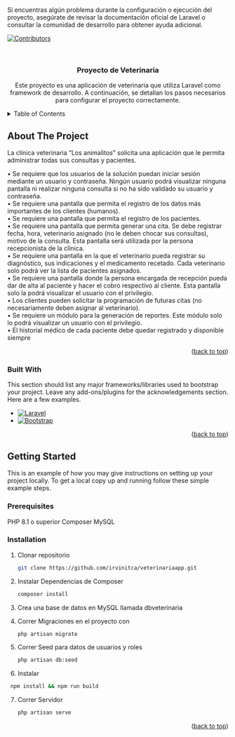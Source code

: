 

<br/>


Si encuentras algún problema durante la configuración o ejecución del proyecto, asegúrate de revisar la documentación oficial de Laravel o consultar la comunidad de desarrollo para obtener ayuda adicional.


<!-- Improved compatibility of back to top link: See: https://github.com/othneildrew/Best-README-Template/pull/73 -->
<a name="readme-top"></a>
<!--
*** Thanks for checking out the Best-README-Template. If you have a suggestion
*** that would make this better, please fork the repo and create a pull request
*** or simply open an issue with the tag "enhancement".
*** Don't forget to give the project a star!
*** Thanks again! Now go create something AMAZING! :D
-->



<!-- PROJECT SHIELDS -->
<!--
*** I'm using markdown "reference style" links for readability.
*** Reference links are enclosed in brackets [ ] instead of parentheses ( ).
*** See the bottom of this document for the declaration of the reference variables
*** for contributors-url, forks-url, etc. This is an optional, concise syntax you may use.
*** https://www.markdownguide.org/basic-syntax/#reference-style-links
-->
[![Contributors][contributors-shield]][contributors-url]




<!-- PROJECT LOGO -->
<br />
<div align="center">

  <h3 align="center">Proyecto de Veterinaria </h3>

  <p align="center">
   Este proyecto es una aplicación de veterinaria que utiliza Laravel como framework de desarrollo. A continuación, se detallan los pasos necesarios para configurar el proyecto correctamente.
</div>



<!-- TABLE OF CONTENTS -->
<details>
  <summary>Table of Contents</summary>
  <ol>
    <li>
      <a href="#about-the-project">About The Project</a>
      <ul>
        <li><a href="#built-with">Built With</a></li>
      </ul>
    </li>
    <li>
      <a href="#getting-started">Getting Started</a>
      <ul>
        <li><a href="#prerequisites">Prerequisites</a></li>
        <li><a href="#installation">Installation</a></li>
      </ul>
    </li>


  </ol>
</details>



<!-- ABOUT THE PROJECT -->
## About The Project


La clínica veterinaria “Los animalitos” solicita una aplicación que le permita administrar todas sus consultas y pacientes.
<p>
•	Se requiere que los usuarios de la solución puedan iniciar sesión mediante un usuario y contraseña. Ningún usuario podrá visualizar ninguna pantalla ni realizar ninguna consulta si no ha sido validado su usuario y contraseña. <br/>
•	Se requiere una pantalla que permita el registro de los datos más importantes de los clientes (humanos).
<br/>
•	Se requiere una pantalla que permita el registro de los pacientes.
<br/>
•	Se requiere una pantalla que permita generar una cita. Se debe registrar fecha, hora, veterinario asignado (no le deben chocar sus consultas), motivo de la consulta. Esta pantalla será utilizada por la persona recepcionista de la clínica.<br/>
•	Se requiere una pantalla en la que el veterinario pueda registrar su diagnóstico, sus indicaciones y el medicamento recetado. Cada veterinario solo podrá ver la lista de pacientes asignados.<br/>
•	Se requiere una pantalla donde la persona encargada de recepción pueda dar de alta al paciente y hacer el cobro respectivo al cliente. Esta pantalla solo la podrá visualizar el usuario con el privilegio.<br/>
•	Los clientes pueden solicitar la programación de futuras citas (no necesariamente deben asignar al veterinario).<br/>
•	Se requiere un módulo para la generación de reportes. Este módulo solo lo podrá visualizar un usuario con el privilegio.<br/>
•	El historial médico de cada paciente debe quedar registrado y disponible siempre<br/>

</p>

<p align="right">(<a href="#readme-top">back to top</a>)</p>



### Built With

This section should list any major frameworks/libraries used to bootstrap your project. Leave any add-ons/plugins for the acknowledgements section. Here are a few examples.


* [![Laravel][Laravel.com]][Laravel-url]
* [![Bootstrap][Bootstrap.com]][Bootstrap-url]


<p align="right">(<a href="#readme-top">back to top</a>)</p>



<!-- GETTING STARTED -->
## Getting Started

This is an example of how you may give instructions on setting up your project locally.
To get a local copy up and running follow these simple example steps.

### Prerequisites


PHP 8.1 o superior
Composer
MySQL

### Installation


1. Clonar repositorio
   ```sh
   git clone https://github.com/irvinitca/veterinariaapp.git
   ```
2. Instalar Dependencias de Composer
   ```sh
   composer install
   ```
3. Crea una base de datos en MySQL llamada dbveterinaria

4. Correr Migraciones en el proyecto con 
   ```sh
   php artisan migrate
   ```
5. Correr Seed para datos de usuarios y roles
   ```sh
   php artisan db:seed
   ```
6. Instalar
  ```sh
   npm install && npm run build
  ```
7. Correr Servidor
   ```sh
   php artisan serve
   ```

<p align="right">(<a href="#readme-top">back to top</a>)</p>














<!-- MARKDOWN LINKS & IMAGES -->
<!-- https://www.markdownguide.org/basic-syntax/#reference-style-links -->
[contributors-shield]: https://img.shields.io/github/contributors/othneildrew/Best-README-Template.svg?style=for-the-badge
[contributors-url]: https://github.com/othneildrew/Best-README-Template/graphs/contributors
[forks-shield]: https://img.shields.io/github/forks/othneildrew/Best-README-Template.svg?style=for-the-badge
[forks-url]: https://github.com/othneildrew/Best-README-Template/network/members
[stars-shield]: https://img.shields.io/github/stars/othneildrew/Best-README-Template.svg?style=for-the-badge
[stars-url]: https://github.com/othneildrew/Best-README-Template/stargazers
[issues-shield]: https://img.shields.io/github/issues/othneildrew/Best-README-Template.svg?style=for-the-badge
[issues-url]: https://github.com/othneildrew/Best-README-Template/issues
[license-shield]: https://img.shields.io/github/license/othneildrew/Best-README-Template.svg?style=for-the-badge
[license-url]: https://github.com/othneildrew/Best-README-Template/blob/master/LICENSE.txt
[linkedin-shield]: https://img.shields.io/badge/-LinkedIn-black.svg?style=for-the-badge&logo=linkedin&colorB=555
[linkedin-url]: https://linkedin.com/in/othneildrew
[product-screenshot]: images/screenshot.png
[Next.js]: https://img.shields.io/badge/next.js-000000?style=for-the-badge&logo=nextdotjs&logoColor=white
[Next-url]: https://nextjs.org/
[React.js]: https://img.shields.io/badge/React-20232A?style=for-the-badge&logo=react&logoColor=61DAFB
[React-url]: https://reactjs.org/
[Vue.js]: https://img.shields.io/badge/Vue.js-35495E?style=for-the-badge&logo=vuedotjs&logoColor=4FC08D
[Vue-url]: https://vuejs.org/
[Angular.io]: https://img.shields.io/badge/Angular-DD0031?style=for-the-badge&logo=angular&logoColor=white
[Angular-url]: https://angular.io/
[Svelte.dev]: https://img.shields.io/badge/Svelte-4A4A55?style=for-the-badge&logo=svelte&logoColor=FF3E00
[Svelte-url]: https://svelte.dev/
[Laravel.com]: https://img.shields.io/badge/Laravel-FF2D20?style=for-the-badge&logo=laravel&logoColor=white
[Laravel-url]: https://laravel.com
[Bootstrap.com]: https://img.shields.io/badge/Bootstrap-563D7C?style=for-the-badge&logo=bootstrap&logoColor=white
[Bootstrap-url]: https://getbootstrap.com
[JQuery.com]: https://img.shields.io/badge/jQuery-0769AD?style=for-the-badge&logo=jquery&logoColor=white
[JQuery-url]: https://jquery.com 